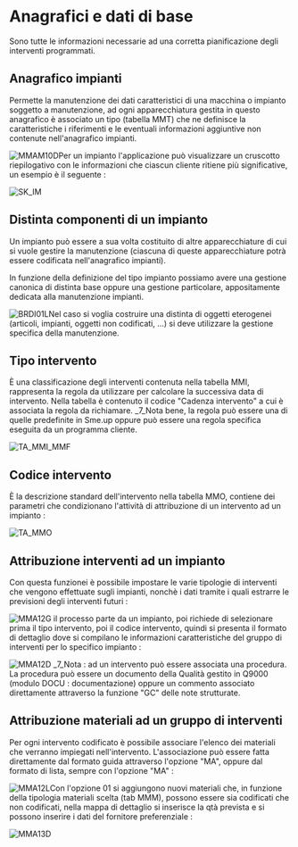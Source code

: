 # Anagrafici e dati di base
Sono tutte le informazioni necessarie ad una corretta pianificazione degli interventi programmati.

## Anagrafico impianti
Permette la manutenzione dei dati caratteristici di una macchina o impianto soggetto a manutenzione, ad ogni apparecchiatura gestita in questo anagrafico è associato un tipo (tabella MMT) che ne definisce la caratteristiche i riferimenti e le eventuali informazioni aggiuntive non contenute nell'anagrafico impianti.

![MMAM10D](http://localhost:3000/immagini/MMBASE_01/MMAM10D.png)Per un impianto l'applicazione può visualizzare un cruscotto riepilogativo con le informazioni che ciascun cliente ritiene più significative, un esempio è il seguente : 

![SK_IM](http://localhost:3000/immagini/MMBASE_01/SK_IM.png)
## Distinta componenti di un impianto
Un impianto può essere a sua volta costituito di altre apparecchiature di cui si vuole gestire la manutenzione (ciascuna di queste apparecchiature potrà essere codificata nell'anagrafico impianti).

In funzione della definizione del tipo impianto possiamo avere una gestione canonica di distinta base oppure una gestione particolare, appositamente dedicata alla manutenzione impianti.

![BRDI01L](http://localhost:3000/immagini/MMBASE_01/BRDI01L.png)Nel caso si voglia costruire una distinta di oggetti eterogenei (articoli, impianti, oggetti non codificati, ...) si deve utilizzare la gestione specifica della manutenzione.

## Tipo intervento
È una classificazione degli interventi contenuta nella tabella MMI, rappresenta la regola da utilizzare per calcolare la successiva data di intervento.
Nella tabella è contenuto il codice "Cadenza intervento" a cui è associata la regola da richiamare.
_7_Nota bene, la regola può essere una di quelle predefinite in Sme.up oppure può essere una regola specifica eseguita da un programma cliente.

![TA_MMI_MMF](http://localhost:3000/immagini/MMBASE_01/TA_MMI_MMF.png)
## Codice intervento
È la descrizione standard dell'intervento nella tabella MMO, contiene dei parametri che condizionano l'attività di attribuzione di un intervento ad un impianto : 

![TA_MMO](http://localhost:3000/immagini/MMBASE_01/TA_MMO.png)
## Attribuzione interventi ad un impianto
Con questa funzionei è possibile impostare le varie tipologie di interventi che vengono effettuate sugli impianti, nonchè i dati tramite i quali estrarre le previsioni degli interventi futuri : 

![MMA12G](http://localhost:3000/immagini/MMBASE_01/MMA12G.png)
il processo parte da un impianto, poi richiede di selezionare prima il tipo intervento, poi il codice intervento, quindi si presenta il formato di dettaglio dove si compilano le informazioni caratteristiche del gruppo di interventi per lo specifico impianto : 

![MMA12D](http://localhost:3000/immagini/MMBASE_01/MMA12D.png)
_7_Nota :  ad un intervento può essere associata una procedura. La procedura può essere un documento della Qualità gestito in Q9000 (modulo DOCU :  documentazione) oppure un commento associato direttamente attraverso la funzione "GC" delle note strutturate.

## Attribuzione materiali ad un gruppo di interventi
Per ogni intervento codificato è possibile associare l'elenco dei materiali che verranno impiegati nell'intervento. L'associazione può essere fatta direttamente dal formato guida attraverso l'opzione  "MA", oppure dal formato di lista, sempre con l'opzione "MA" : 

![MMA12L](http://localhost:3000/immagini/MMBASE_01/MMA12L.png)Con l'opzione 01 si aggiungono nuovi materiali che, in funzione della tipologia materiali scelta (tab MMM), possono essere sia codificati che non codificati, nella mappa di dettaglio si inserisce la qtà prevista e si possono inserire i dati del fornitore preferenziale : 

![MMA13D](http://localhost:3000/immagini/MMBASE_01/MMA13D.png)
